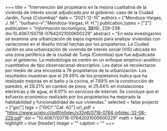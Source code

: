+++
title = "Intervención del propietario en la mejora cualitativa de la vivienda de interés social adjudicada por el gobierno: caso de la Ciudad Jardín, Tunja (Colombia)"
date = "2021-12-15"
authors = ["Mendoza-Vargas, J. M.", "burbano-v","Mendoza-Vargas, H. H."]
publication_types = ["2"]
publication = "*Información tecnológica*, **32**(6), 229-238. doi:10.4067/S0718-07642021000600229"
abstract = "En esta investigación se examina una urbanización de bajos ingresos para analizar viviendas con variaciones en el diseño inicial hechas por los propietarios. La Ciudad Jardín es una urbanización de vivienda de interés social (VIS) ubicada en una zona periférica de la ciudad de Tunja (Colombia) que fue adjudicada por el gobierno. La metodología se centró en un enfoque empírico-analítico cuantitativo de tipo observacional-descriptivo. Los datos se recolectaron por medio de una encuesta a 78 propietarios de la urbanización. Los resultados muestran que el 29.49% de los propietarios indica que ha realizado mejoras en el baño y la cocina, el 7.69% en la construcción de paredes, el 28.21% en cambio de pisos, el 25.64% en instalaciones eléctricas y de agua, el 8.97% en servicios de internet. Se concluye que el esfuerzo económico realizado por los propietarios ha mejorado la habitabilidad y funcionabilidad de sus viviendas."
selected = false
projects = ["gici"]
tags = ["GICI","Cat. A2"]
url_pdf = "https://www.scielo.cl/pdf/infotec/v32n6/0718-0764-infotec-32-06-229.pdf"
doi = "10.4067/S0718-07642021000600229"
math = false
highlight = true
[header]
image = ""
caption = ""
+++
